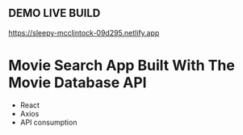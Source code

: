 ## DEMO LIVE BUILD
https://sleepy-mcclintock-09d295.netlify.app

# Movie Search App Built With The Movie Database API

* React
* Axios
* API consumption

